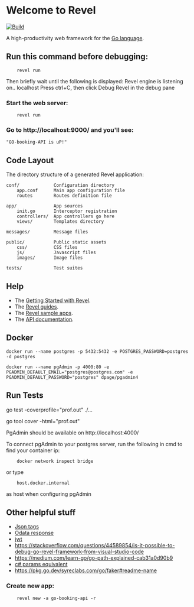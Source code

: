 # Welcome to Revel
[![Build](https://github.com/LightBlueHue/go-booking-api/actions/workflows/go.yml/badge.svg?branch=main)](https://github.com/LightBlueHue/go-booking-api/actions/workflows/go.yml)

A high-productivity web framework for the [Go language](http://www.golang.org/).

## Run this command before debugging:

        revel run

Then briefly wait until the following is displayed: Revel engine is listening on.. localhost
Press ctrl+C, then click Debug Revel in the debug pane

### Start the web server:

        revel run

### Go to http://localhost:9000/ and you'll see:

    "GO-booking-API is uP!"

## Code Layout

The directory structure of a generated Revel application:

    conf/             Configuration directory
        app.conf      Main app configuration file
        routes        Routes definition file

    app/              App sources
        init.go       Interceptor registration
        controllers/  App controllers go here
        views/        Templates directory

    messages/         Message files

    public/           Public static assets
        css/          CSS files
        js/           Javascript files
        images/       Image files

    tests/            Test suites


## Help

* The [Getting Started with Revel](http://revel.github.io/tutorial/gettingstarted.html).
* The [Revel guides](http://revel.github.io/manual/index.html).
* The [Revel sample apps](http://revel.github.io/examples/index.html).
* The [API documentation](https://godoc.org/github.com/revel/revel).


## Docker
`docker run --name postgres -p 5432:5432 -e POSTGRES_PASSWORD=postgres -d postgres`

`docker run --name pgAdmin -p 4000:80 -e PGADMIN_DEFAULT_EMAIL="postgres@postgres.com" -e PGADMIN_DEFAULT_PASSWORD="postgres" dpage/pgadmin4`

## Run Tests
go test -coverprofile="prof.out" ./...

go tool cover -html="prof.out"


PgAdmin should be available on http://localhost:4000/

To connect pgAdmin to your postgres server, run the following in cmd to find your container ip:

        docker network inspect bridge

or type

        host.docker.internal
        
as host when configuring pgAdmin

 ## Other helpful stuff
 
* [Json tags](https://drstearns.github.io/tutorials/gojson/)
* [Odata response](https://docs.oasis-open.org/odata/odata-json-format/v4.0/errata02/os/odata-json-format-v4.0-errata02-os-complete.html#_Toc403940655)
* [jwt](https://medium.com/wesionary-team/jwt-authentication-in-golang-with-gin-63dbc0816d55)
* https://stackoverflow.com/questions/44589854/is-it-possible-to-debug-go-revel-framework-from-visual-studio-code
* https://medium.com/learn-go/go-path-explained-cab31a0d90b9
* [c# params equivalent](https://go.dev/ref/spec#Passing_arguments_to_..._parameters)
* https://pkg.go.dev/syreclabs.com/go/faker#readme-name


### Create new app:
        revel new -a go-booking-api -r